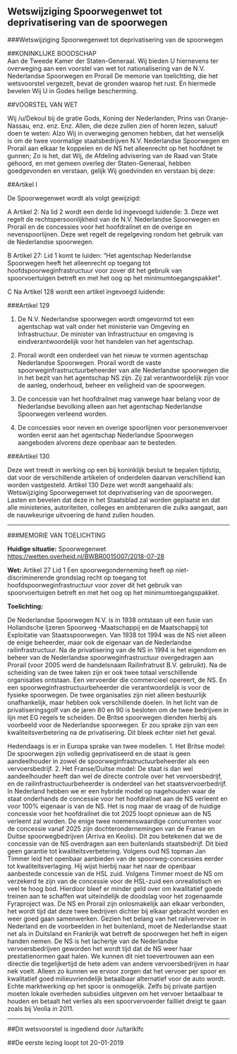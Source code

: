 ## Wetswijziging Spoorwegenwet tot deprivatisering van de spoorwegen 
 
###Wetswijziging Spoorwegenwet tot deprivatisering van de spoorwegen
 
##KONINKLIJKE BOODSCHAP  
Aan de Tweede Kamer der Staten-Generaal. Wij bieden U hiernevens ter overweging aan een voorstel van wet tot nationalisering van de N.V. Nederlandse Spoorwegen en Prorail De memorie van toelichting, die het wetsvoorstel vergezelt, bevat de gronden waarop het rust. En hiermede bevelen Wij U in Godes heilige bescherming.
 
##VOORSTEL VAN WET 
 
Wij /u/Dekoul bij de gratie Gods, Koning der Nederlanden, Prins van Oranje-Nassau, enz. enz. Enz. Allen, die deze zullen zien of horen lezen, saluut! doen te weten: Alzo Wij in overweging genomen hebben, dat het wenselijk is om de twee voormalige staatsbedrijven N.V. Nederlandse Spoorwegen en Prorail aan elkaar te koppelen en de NS het alleenrecht op het hoofdnet te gunnen; Zo is het, dat Wij, de Afdeling advisering van de Raad van State gehoord, en met gemeen overleg der Staten-Generaal, hebben goedgevonden en verstaan, gelijk Wij goedvinden en verstaan bij deze:
 
##Artikel I

De Spoorwegenwet wordt als volgt gewijzigd:

A Artikel 2: Na lid 2 wordt een derde lid ingevoegd luidende: 3. Deze wet regelt de rechtspersoonlijkheid van de N.V. Nederlandse Spoorwegen en Prorail en de concessies voor het hoofdrailnet en de overige en nevenspoorlijnen. Deze wet regelt de regelgeving rondom het gebruik van de Nederlandse spoorwegen.

B Artikel 27: Lid 1 komt te luiden: “Het agentschap Nederlandse Spoorwegen heeft het alleenrecht op toegang tot hoofdspoorweginfrastructuur voor zover dit het gebruik van spoorvoertuigen betreft en met het oog op het minimumtoegangspakket”.

C Na Artikel 128 wordt een artikel ingevoegd luidende:

###Artikel 129

1. De N.V. Nederlandse spoorwegen wordt omgevormd tot een agentschap wat valt onder het ministerie van Omgeving en Infrastructuur. De minister van Infrastructuur en omgeving is eindverantwoordelijk voor het handelen van het agentschap. 

2. Prorail wordt een onderdeel van het nieuw te vormen agentschap Nederlandse Spoorwegen. Prorail wordt de vaste spoorweginfrastructuurbeheerder van alle Nederlandse spoorwegen die in het bezit van het agentschap NS zijn. Zij zal verantwoordelijk zijn voor de aanleg, onderhoud, beheer en veiligheid van de spoorwegen. 

3. De concessie van het hoofdrailnet mag vanwege haar belang voor de Nederlandse bevolking alleen aan het agentschap Nederlandse Spoorwegen verleend worden. 

4. De concessies voor neven en overige spoorlijnen voor personenvervoer worden eerst aan het agentschap Nederlandse Spoorwegen aangeboden alvorens deze openbaar aan te besteden.
 
###Artikel 130

Deze wet treedt in werking op een bij koninklijk besluit te bepalen tijdstip, dat voor de verschillende artikelen of onderdelen daarvan verschillend kan worden vastgesteld. Artikel 130 Deze wet wordt aangehaald als: Wetswijziging Spoorwegenwet tot deprivatisering van de spoorwegen. Lasten en bevelen dat deze in het Staatsblad zal worden geplaatst en dat alle ministeries, autoriteiten, colleges en ambtenaren die zulks aangaat, aan de nauwkeurige uitvoering de hand zullen houden.
 
---
 
###MEMORIE VAN TOELICHTING
 
**Huidige situatie:** Spoorwegenwet https://wetten.overheid.nl/BWBR0015007/2018-07-28

**Wet:** Artikel 27 Lid 1 Een spoorwegonderneming heeft op niet-discriminerende grondslag recht op toegang tot hoofdspoorweginfrastructuur voor zover dit het gebruik van spoorvoertuigen betreft en met het oog op het minimumtoegangspakket.

**Toelichting:**

De Nederlandse Spoorwegen N.V. is in 1938 ontstaan uit een fusie van Hollandsche Ijzeren Spoorweg -Maatschappij en de Maatschappij tot Exploitatie van Staatsspoorwegen. Van 1938 tot 1994 was de NS niet alleen de enige beheerder, maar ook de eigenaar van de Nederlandse railinfrastructuur. Na de privatisering van de NS in 1994 is het eigendom en beheer van de Nederlandse spoorweginfrastructuur overgedragen aan Prorail (voor 2005 werd de handelsnaam Railinfratrust B.V. gebruikt). Na de scheiding van de twee taken zijn er ook twee totaal verschillende organisaties ontstaan. Een vervoerder die commercieel opereert, de NS. En een spoorweginfrastructuurbeheerder die verantwoordelijk is voor de fysieke spoorwegen. De twee organisaties zijn niet alleen bestuurlijk onafhankelijk, maar hebben ook verschillende doelen. In het licht van de privatiseringsgolf van de jaren 80 en 90 is besloten om de twee bedrijven in lijn met EG regels te scheiden. De Britse spoorwegen dienden hierbij als voorbeeld voor de Nederlandse spoorwegen. Er zou sprake zijn van een kwaliteitsverbetering na de privatisering. Dit bleek echter niet het geval.


Hedendaags is er in Europa sprake van twee modellen. 1. Het Britse model: De spoorwegen zijn volledig geprivatiseerd en de staat is geen aandeelhouder in zowel de spoorweginfrastructuurbeheerder als een vervoersbedrijf. 2. Het Franse/Duitse model: De staat is dan wel aandeelhouder heeft dan wel de directe controle over het vervoersbedrijf, en de railinfrastructuurbeheerder is onderdeel van het staatsvervoerbedrijf. In Nederland hebben we er een hybride model op nagehouden waar de staat onderhands de concessie voor het hoofdrailnet aan de NS verleent en voor 100% eigenaar is van de NS. Het is nog maar de vraag of de huidige concessie voor het hoofdrailnet die tot 2025 loopt opnieuw aan de NS verleent zal worden. De enige twee noemenswaardige concurrenten voor de concessie vanaf 2025 zijn dochterondernemingen van de Franse en Duitse spoorwegbedrijven (Arriva en Keolis). Dit zou betekenen dat we de concessie van de NS overdragen aan een buitenlands staatsbedrijf. Dit bied geen garantie tot kwaliteitsverbetering. Volgens oud NS topman Jan Timmer leid het openbaar aanbieden van de spoorweg-concessies eerder tot kwaliteitsverlaging. Hij wijst hierbij naar het naar de openbaar aanbestede concessie van de HSL zuid. Volgens Timmer moest de NS om verzekerd te zijn van de concessie voor de HSL-zuid een onrealistisch en veel te hoog bod. Hierdoor bleef er minder geld over om kwalitatief goede treinen aan te schaffen wat uiteindelijk de doodslag voor het zogenaamde Fyraproject was. De NS en Prorail zijn onlosmakelijk aan elkaar verbonden, het wordt tijd dat deze twee bedrijven dichter bij elkaar gebracht worden en weer goed gaan samenwerken. Gezien het belang van het railververvoer in Nederland en de voorbeelden in het buitenland, moet de Nederlandse staat net als in Duitsland en Frankrijk wat betreft de spoorwegen het heft in eigen handen nemen. De NS is het lachertje van de Nederlandse vervoersbedrijven geworden het wordt tijd dat de NS weer haar prestatienormen gaat halen. We kunnen dit niet toevertrouwen aan een directie die tegelijkertijd de hete adem van andere vervoersbedrijven in haar nek voelt. Alleen zo kunnen we ervoor zorgen dat het vervoer per spoor en kwalitatief goed milieuvriendelijk betaalbaar alternatief voor de auto wordt. Echte marktwerking op het spoor is onmogelijk. Zelfs bij private partijen moeten lokale overheden subsidies uitgeven om het vervoer betaalbaar te houden en betaalt het verlies als een spoorvervoerder failliet dreigt te gaan zoals bij Veolia in 2011.

---
 
##Dit wetsvoorstel is ingediend door /u/tariklfc
 
##De eerste lezing loopt tot 20-01-2019